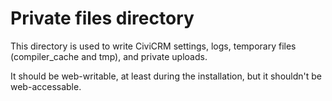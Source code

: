 # Private files directory
This directory is used to write CiviCRM settings, logs, temporary files (compiler_cache and tmp), and private uploads.

It should be web-writable, at least during the installation, but it shouldn't be web-accessable.
